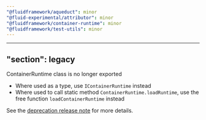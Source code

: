 ```yaml
---
"@fluidframework/aqueduct": minor
"@fluid-experimental/attributor": minor
"@fluidframework/container-runtime": minor
"@fluidframework/test-utils": minor
---
```

---
"section": legacy
---

ContainerRuntime class is no longer exported

* Where used as a type, use `IContainerRuntime` instead
* Where used to call static method `ContainerRuntime.loadRuntime`, use the free function `loadContainerRuntime` instead

See the [deprecation release note](https://github.com/microsoft/FluidFramework/releases/tag/client_v2.12.0#user-content-the-containerruntime-class-is-now-deprecated-23331) for more details.
